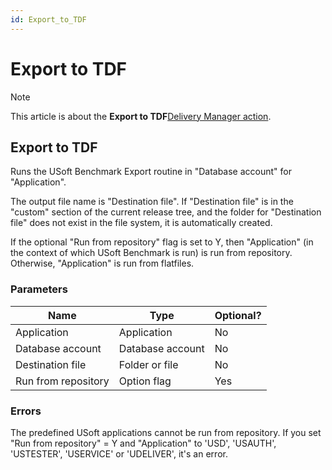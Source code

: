 ```yaml
---
id: Export_to_TDF
---
```


# Export to TDF



> [!NOTE]
> This article is about the **Export to TDF**[Delivery Manager action](/docs/Continuous_delivery/Delivery_Manager_actions_by_name).

## **Export to TDF**

Runs the USoft Benchmark Export routine in "Database account" for "Application".

The output file name is "Destination file". If "Destination file" is in the "custom" section of the current release tree, and the folder for "Destination file" does not exist in the file system, it is automatically created.

If the optional "Run from repository" flag is set to Y, then "Application" (in the context of which USoft Benchmark is run) is run from repository. Otherwise, "Application" is run from flatfiles.

### Parameters

|**Name**|**Type**|**Optional?**|
|--------|--------|--------|
|Application|Application|No      |
|Database account|Database account|No      |
|Destination file|Folder or file|No      |
|Run from repository|Option flag|Yes     |



### Errors

The predefined USoft applications cannot be run from repository. If you set "Run from repository" = Y and "Application" to 'USD', 'USAUTH', 'USTESTER', 'USERVICE' or 'UDELIVER', it's an error.